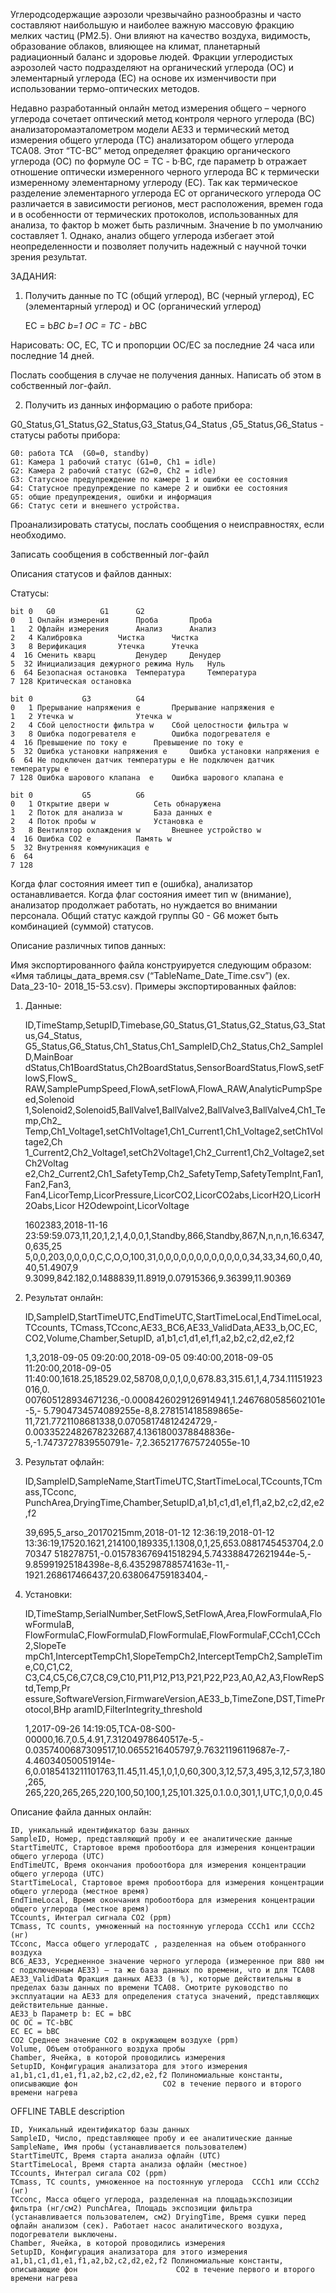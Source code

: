 Углеродсодержащие аэрозоли чрезвычайно разнообразны и часто составляют наибольшую и наиболее важную массовую фракцию мелких частиц   (PM2.5). Они влияют на качество воздуха, видимость, образование облаков, влияющее на климат, планетарный радиационный баланс и здоровье людей. Фракции углеродистых аэрозолей часто подразделяют на органический углерода (ОС) и элементарный углерода (ЕС) на основе их изменчивости при использовании термо-оптических методов.  

Недавно разработанный онлайн метод измерения общего – черного углерода сочетает оптический метод контроля черного углерода (BC) анализаторомаэталометром модели АЕ33 и термический метод измерения общего углерода (ТС) анализатором общего углерода TCA08.  Этот “TC-BC” метод определяет фракцию органического углерода (OC) по формуле OC = TC - b·BC, где параметр b отражает отношение оптически измеренного черного углерода ВС к термически измеренному элементарному углероду (EC). Так как термическое разделение элементарного углерода ЕС от органического углерода ОС различается в зависимости регионов, мест расположения, времен года и в особенности от термических протоколов, использованных для анализа, то фактор b может быть различным. Значение b по умолчанию составляет 1. Однако, анализ общего углерода избегает этой неопределенности и позволяет получить надежный с научной точки зрения результат.   

ЗАДАНИЯ:

1)  Получить данные по TC (общий углерод), BC (черный углерод), EC (элементарный углерод) и OC (органический углерод)

    EC = b*BC  b=1
    OC = TC - b*BC

Нарисовать:  OC, EC, TC и пропорции OC/EC за последние 24 часа или последние 14 дней.

Послать сообщения в случае не получения данных. Написать об этом в собственный лог-файл.

2) Получить из данных информацию о работе прибора:

G0_Status,G1_Status,G2_Status,G3_Status,G4_Status ,G5_Status,G6_Status  - статусы работы прибора:
    
    G0: работа TCA  (G0=0, standby) 
    G1: Камера 1 рабочий статус (G1=0, Ch1 = idle) 
    G2: Камера 2 рабочий статус (G2=0, Ch2 = idle) 
    G3: Статусное предупреждение по камере 1 и ошибки ее состояния 
    G4: Статусное предупреждение по камере 2 и ошибки ее состояния 
    G5: общие предупреждения, ошибки и информация 
    G6: Статус сети и внешнего устройства. 

Проанализировать статусы, послать сообщения о неисправностях, если необходимо.

Записать сообщения в собственный лог-файл

Описания статусов и файлов данных:

Статусы:
 
    bit 0 	G0 			G1 		G2 
    0   1 Онлайн измерения 		Проба  		Проба 
    1   2 Офлайн измерения 		Анализ 		Анализ 
    2   4 Калибровка 		Чистка 		Чистка 
    3   8 Верификация 		Утечка 		Утечка 
    4  16 Сменить кварц 		Денудер 	Денудер 
    5  32 Инициализация дежурного режима Нуль 	Нуль 
    6  64 Безопасная остановка 	Температура 	Температура 
    7 128 Критическая остановка 
    
    bit 0 			G3 			G4 
    0   1 Прерывание напряжения e 		Прерывание напряжения e 
    1   2 Утечка w 				Утечка w 
    2   4 Сбой целостности фильтра w 	Сбой целостности фильтра w 
    3   8 Ошибка подогревателя e 		Ошибка подогревателя e 
    4  16 Превышение по току e 		Превышение по току e 
    5  32 Ошибка установки напряжения e 	Ошибка установки напряжения e 
    6  64 Не подключен датчик температуры e Не подключен датчик температуры e 
    7 128 Ошибка шарового клапана  e 	Ошибка шарового клапана e 

    bit 0 			G5 			G6 
    0   1 Открытие двери w 			Сеть обнаружена 
    1   2 Поток для анализа w 		База данных e 
    2   4 Поток пробы w 			Установка e 
    3   8 Вентилятор охлаждения w 		Внешнее устройство w 
    4  16 Ошибка CO2 e 			Память w 
    5  32 Внутренняя коммуникация e 
    6  64   
    7 128 

Когда флаг состояния имеет тип  e (ошибка), анализатор останавливается. Когда флаг состояния имеет тип w (внимание), анализатор продолжает работать, но нуждается во внимании персонала. Общий статус каждой группы  G0 - G6 может быть комбинацией (суммой) статусов. 


Описание различных типов данных:

Имя экспортированного файла конструируется следующим образом: «Имя таблицы_дата_время.csv (“TableName_Date_Time.csv”) (ex. Data_23-10- 2018_15-53.csv). Примеры экспортированных файлов:  

1)  Данные:

    ID,TimeStamp,SetupID,Timebase,G0_Status,G1_Status,G2_Status,G3_Status,G4_Status,    G5_Status,G6_Status,Ch1_Status,Ch1_SampleID,Ch2_Status,Ch2_SampleID,MainBoar dStatus,Ch1BoardStatus,Ch2BoardStatus,SensorBoardStatus,FlowS,setFlowS,FlowS_ RAW,SamplePumpSpeed,FlowA,setFlowA,FlowA_RAW,AnalyticPumpSpeed,Solenoid 1,Solenoid2,Solenoid5,BallValve1,BallValve2,BallValve3,BallValve4,Ch1_Temp,Ch2_ Temp,Ch1_Voltage1,setCh1Voltage1,Ch1_Current1,Ch1_Voltage2,setCh1Voltage2,Ch 1_Current2,Ch2_Voltage1,setCh2Voltage1,Ch2_Current1,Ch2_Voltage2,setCh2Voltag e2,Ch2_Current2,Ch1_SafetyTemp,Ch2_SafetyTemp,SafetyTempInt,Fan1,Fan2,Fan3, Fan4,LicorTemp,LicorPressure,LicorCO2,LicorCO2abs,LicorH2O,LicorH2Oabs,Licor H2Odewpoint,LicorVoltage 

    1602383,2018-11-16 23:59:59.073,11,20,1,2,1,4,0,0,1,Standby,866,Standby,867,N,n,n,n,16.6347,0,635,25 5,0,0,203,0,0,0,0,C,C,O,O,100,31,0,0,0,0,0,0,0,0,0,0,0,0,34,33,34,60,0,40,40,51.4907,9 9.3099,842.182,0.1488839,11.8919,0.07915366,9.36399,11.90369

2)  Результат онлайн: 

    ID,SampleID,StartTimeUTC,EndTimeUTC,StartTimeLocal,EndTimeLocal,TCcounts,
    TCmass,TCconc,AE33_BC6,AE33_ValidData,AE33_b,OC,EC, CO2,Volume,Chamber,SetupID, a1,b1,c1,d1,e1,f1,a2,b2,c2,d2,e2,f2 

    1,3,2018-09-05 09:20:00,2018-09-05 09:40:00,2018-09-05 11:20:00,2018-09-05 11:40:00,1618.25,18529.02,58708,0,0,1,0,0,678.83,315.61,1,4,734.11151923016,0. 007605128934671236,-0.0008426029126914941,1.2467680585602101e-5,- 5.7904734574089255e-8,8.278151418589865e- 11,721.7721108681338,0.07058174812424729,- 0.0033522482678232687,4.1361800378848836e-5,-1.7473727839550791e- 7,2.3652177675724055e-10

3)  Результат офлайн: 

    ID,SampleID,SampleName,StartTimeUTC,StartTimeLocal,TCcounts,TCmass,TCconc, PunchArea,DryingTime,Chamber,SetupID,a1,b1,c1,d1,e1,f1,a2,b2,c2,d2,e2,f2

    39,695,5_arso_20170215mm,2018-01-12 12:36:19,2018-01-12 13:36:19,17520.1621,214100,189335,1.1308,0,1,25,653.0881745453704,2.070347 518278751,-0.015783676941518294,5.743388472621944e-5,- 9.85991925184398e-8,6.435298788574163e-11,- 1921.268617466437,20.638064759183404,-

4) Установки: 

    ID,TimeStamp,SerialNumber,SetFlowS,SetFlowA,Area,FlowFormulaA,FlowFormulaB,
    FlowFormulaC,FlowFormulaD,FlowFormulaE,FlowFormulaF,CCch1,CCch2,SlopeTe mpCh1,InterceptTempCh1,SlopeTempCh2,InterceptTempCh2,SampleTime,C0,C1,C2,
    C3,C4,C5,C6,C7,C8,C9,C10,P11,P12,P13,P21,P22,P23,A0,A2,A3,FlowRepStd,Temp,Pr essure,SoftwareVersion,FirmwareVersion,AE33_b,TimeZone,DST,TimeProtocol,BHp aramID,FilterIntegrity_threshold 

    1,2017-09-26 14:19:05,TCA-08-S00-00000,16.7,0.5,4.91,7.31204978640517e-5,- 0.0357400687309517,10.0655216405797,9.76321196119687e-7,- 4.46034050051914e- 6,0.0185413211101763,11.45,11.45,1,0,1,0,60,300,3,12,57,3,495,3,12,57,3,180,265, 265,220,265,265,220,100,50,100,1,25,101.325,0.1.0.0,301,1,UTC,1,0,0,0.45 


Описание файла данных онлайн: 

    ID, уникальный идентификатор базы данных 
    SampleID, Номер, представляющий пробу и ее аналитические данные  
    StartTimeUTC, Стартовое время пробоотбора для измерения концентрации общего углерода (UTC) 
    EndTimeUTC, Время окончания пробоотбора для измерения концентрации общего углерода (UTC) 
    StartTimeLocal, Стартовое время пробоотбора для измерения концентрации общего углерода (местное время) 
    EndTimeLocal, Время окончания пробоотбора для измерения концентрации общего углерода (местное время) 
    TCcounts, Интеграл сигнала CO2 (ppm) 
    TCmass, TC counts, умноженный на постоянную углерода CCCh1 или CCCh2 (нг) 
    TCconc, Масса общего углеродаTC , разделенная на объем отобранного воздуха 
    BC6_AE33, Усредненное значение черного углерода (измеренное при 880 нм с подключенным АЕ33) – та же база данных по времени, что и для TCA08 AE33_ValidData Фракция данных AE33 (в %), которые действительны в пределах базы данных по времени ТСА08. Смотрите руководство по эксплуатации на AE33 для определения статуса значений, представляющих действительные данные. 
    AE33_b Параметр b: EC = bBC 
    OC OC = TC-bBC
    EC EC = bBC 
    CO2 Среднее значение СО2 в окружающем воздухе (ppm) 
    Volume, Объем отобранного воздуха пробы 
    Chamber, Ячейка, в которой проводились измерения 
    SetupID, Конфигурация анализатора для этого измерения a1,b1,c1,d1,e1,f1,a2,b2,c2,d2,e2,f2 Полиномиальные константы, описывающие фон                   СО2 в течение первого и второго времени нагрева 

 
OFFLINE TABLE description 

    ID, Уникальный идентификатор базы данных   
    SampleID, Число, представляющее пробу и ее аналитические данные  
    SampleName, Имя пробы (устанавливается пользователем) 
    StartTimeUTC, Время старта анализа офлайн (UTC) 
    StartTimeLocal, Время старта анализа офлайн (местное) 
    TCcounts, Интеграл сигала CO2 (ppm) 
    TCmass, TC counts, умноженное на постоянную углерода  CCCh1 или CCCh2 (нг) 
    TCconc, Масса общего углерода, разделенная на площадьэкспозиции  фильтра (нг/см2) PunchArea, Площадь экспозиции фильтра (устанавливается пользователем, см2) DryingTime, Время сушки перед офлайн анализом (сек). Работает насос аналитического воздуха, подогреватели выключены.  
    Chamber, Ячейка, в которой проводились измерения 
    SetupID, Конфигурация анализатора для этого измерения a1,b1,c1,d1,e1,f1,a2,b2,c2,d2,e2,f2 Полиномиальные константы, описывающие фон                      СО2 в течение первого и второго времени нагрева 
